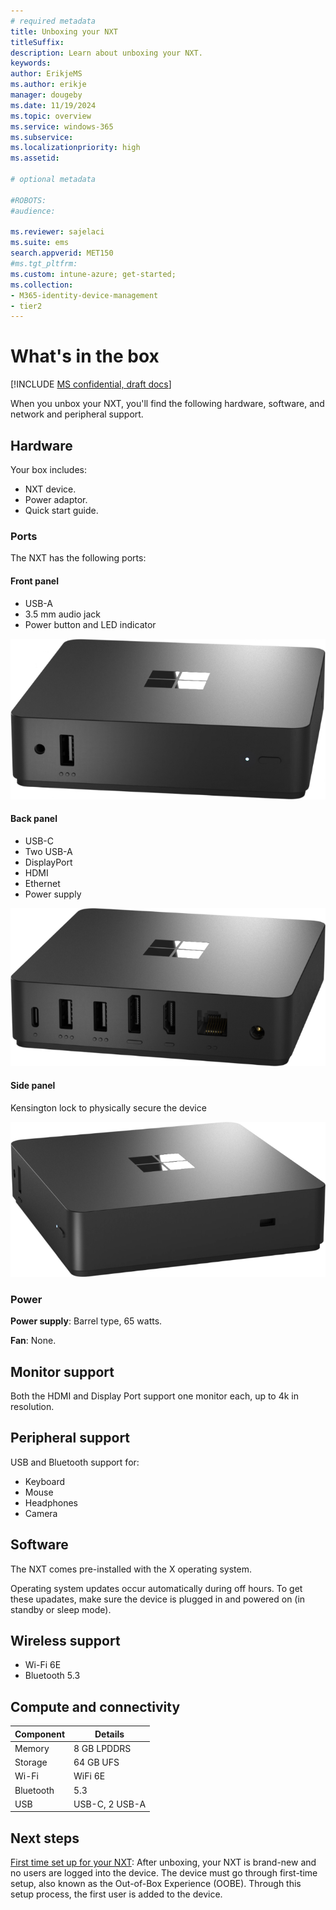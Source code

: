 ```yaml
---
# required metadata
title: Unboxing your NXT
titleSuffix:
description: Learn about unboxing your NXT.
keywords:
author: ErikjeMS  
ms.author: erikje
manager: dougeby
ms.date: 11/19/2024
ms.topic: overview
ms.service: windows-365
ms.subservice:
ms.localizationpriority: high
ms.assetid: 

# optional metadata

#ROBOTS:
#audience:

ms.reviewer: sajelaci
ms.suite: ems
search.appverid: MET150
#ms.tgt_pltfrm:
ms.custom: intune-azure; get-started;
ms.collection:
- M365-identity-device-management
- tier2
---
```


# What's in the box

[!INCLUDE [MS confidential, draft docs](../includes/draft-doc.md)]

When you unbox your NXT, you'll find the following hardware, software, and network and peripheral support.

## Hardware

Your box includes:

- NXT device.
- Power adaptor.
- Quick start guide.

### Ports

The NXT has the following ports:

#### Front panel

- USB-A
- 3.5 mm audio jack
- Power button and LED indicator

![Image of the NXT device front.](media/overview/device-front.png)

#### Back panel

- USB-C
- Two USB-A
- DisplayPort
- HDMI
- Ethernet
- Power supply

![Image of the NXT device back.](media/whats-in-the-box/device-back.png)

#### Side panel

Kensington lock to physically secure the device

![Image of the NXT side back.](media/whats-in-the-box/device-side.png)

### Power

**Power supply**: Barrel type, 65 watts.

**Fan**: None.

## Monitor support

Both the HDMI and Display Port support one monitor each, up to 4k in resolution.

## Peripheral support

USB and Bluetooth support for:

- Keyboard
- Mouse
- Headphones
- Camera

## Software

The NXT comes pre-installed with the X operating system.

Operating system updates occur automatically during off hours. To get these upadates, make sure the device is plugged in and powered on (in standby or sleep mode).

## Wireless support

- Wi-Fi 6E
- Bluetooth 5.3

## Compute and connectivity

| Component | Details |
| --- | --- |
| Memory | 8 GB LPDDRS |
| Storage | 64 GB UFS |
| Wi-Fi | WiFi 6E |
| Bluetooth | 5.3 |
| USB | USB-C, 2 USB-A |

<!-- ########################## -->
## Next steps

[First time set up for your NXT](setup.md): After unboxing, your NXT is brand-new and no users are logged into the device. The device must go through first-time setup, also known as the Out-of-Box Experience (OOBE). Through this setup process, the first user is added to the device.

